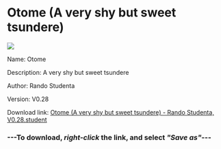 # Otome (A very shy but sweet tsundere)

<img src = "https://raw.githubusercontent.com/Arbiter1223/Koukou-Gurashi-Custom-Students/master/Students/Files/Otome%20(A%20very%20shy%20but%20sweet%20tsundere).png">

Name: Otome

Description: A very shy but sweet tsundere

Author: Rando Studenta

Version: V0.28

Download link: <a href="https://raw.githubusercontent.com/Arbiter1223/Koukou-Gurashi-Custom-Students/master/Students/Files/Otome%20(A%20very%20shy%20but%20sweet%20tsundere)%20-%20Rando%20Studenta%2C%20V0.28.student">Otome (A very shy but sweet tsundere) - Rando Studenta, V0.28.student</a>

### ---**To download, _right-click_ the link, and select _"Save as"_**---
